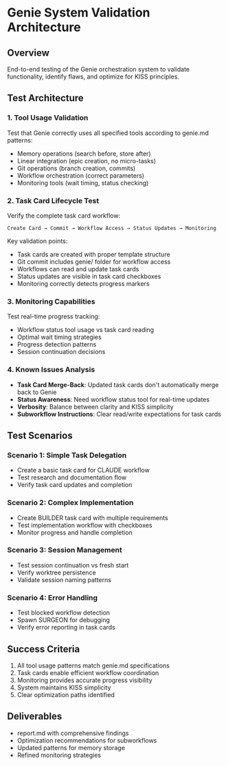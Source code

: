# Genie System Validation Architecture

## Overview
End-to-end testing of the Genie orchestration system to validate functionality, identify flaws, and optimize for KISS principles.

## Test Architecture

### 1. Tool Usage Validation
Test that Genie correctly uses all specified tools according to genie.md patterns:
- Memory operations (search before, store after)
- Linear integration (epic creation, no micro-tasks)
- Git operations (branch creation, commits)
- Workflow orchestration (correct parameters)
- Monitoring tools (wait timing, status checking)

### 2. Task Card Lifecycle Test
Verify the complete task card workflow:
```
Create Card → Commit → Workflow Access → Status Updates → Monitoring
```

Key validation points:
- Task cards are created with proper template structure
- Git commit includes genie/ folder for workflow access
- Workflows can read and update task cards
- Status updates are visible in task card checkboxes
- Monitoring correctly detects progress markers

### 3. Monitoring Capabilities
Test real-time progress tracking:
- Workflow status tool usage vs task card reading
- Optimal wait timing strategies
- Progress detection patterns
- Session continuation decisions

### 4. Known Issues Analysis
- **Task Card Merge-Back**: Updated task cards don't automatically merge back to Genie
- **Status Awareness**: Need workflow status tool for real-time updates
- **Verbosity**: Balance between clarity and KISS simplicity
- **Subworkflow Instructions**: Clear read/write expectations for task cards

## Test Scenarios

### Scenario 1: Simple Task Delegation
- Create a basic task card for CLAUDE workflow
- Test research and documentation flow
- Verify task card updates and completion

### Scenario 2: Complex Implementation
- Create BUILDER task card with multiple requirements
- Test implementation workflow with checkboxes
- Monitor progress and handle completion

### Scenario 3: Session Management
- Test session continuation vs fresh start
- Verify worktree persistence
- Validate session naming patterns

### Scenario 4: Error Handling
- Test blocked workflow detection
- Spawn SURGEON for debugging
- Verify error reporting in task cards

## Success Criteria
1. All tool usage patterns match genie.md specifications
2. Task cards enable efficient workflow coordination
3. Monitoring provides accurate progress visibility
4. System maintains KISS simplicity
5. Clear optimization paths identified

## Deliverables
- report.md with comprehensive findings
- Optimization recommendations for subworkflows
- Updated patterns for memory storage
- Refined monitoring strategies